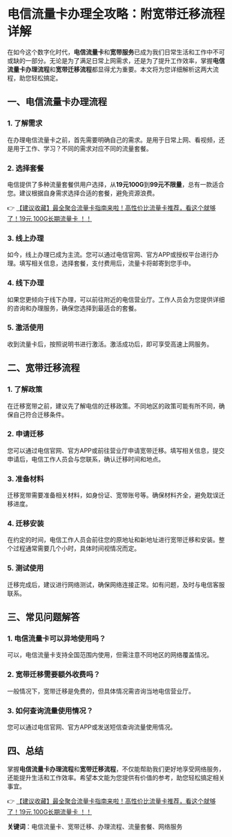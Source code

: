 # 电信流量卡办理全攻略：附宽带迁移流程详解

在如今这个数字化时代，**电信流量卡**和**宽带服务**已成为我们日常生活和工作中不可或缺的一部分。无论是为了满足日常上网需求，还是为了提升工作效率，掌握**电信流量卡办理流程**和**宽带迁移流程**都显得尤为重要。本文将为您详细解析这两大流程，助您轻松搞定。

## 一、电信流量卡办理流程

### 1. 了解需求
在办理电信流量卡之前，首先需要明确自己的需求。是用于日常上网、看视频，还是用于工作、学习？不同的需求对应不同的流量套餐。

### 2. 选择套餐
电信提供了多种流量套餐供用户选择，从**19元100G**到**99元不限量**，总有一款适合您。建议根据自身需求选择合适的套餐，避免资源浪费。

👉 [【建议收藏】最全聚合流量卡指南来啦！高性价比流量卡推荐，看这个就够了！19元 100G长期流量卡 ！！](https://bit.ly/Liuliangka)

### 3. 线上办理
如今，线上办理已成为主流。您可以通过电信官网、官方APP或授权平台进行办理。填写相关信息，选择套餐，支付费用后，流量卡将邮寄到您手中。

### 4. 线下办理
如果您更倾向于线下办理，可以前往附近的电信营业厅。工作人员会为您提供详细的咨询和办理服务，确保您选择到最适合的套餐。

### 5. 激活使用
收到流量卡后，按照说明书进行激活。激活成功后，即可享受高速上网服务。

## 二、宽带迁移流程

### 1. 了解政策
在迁移宽带之前，建议先了解电信的迁移政策。不同地区的政策可能有所不同，确保自己符合迁移条件。

### 2. 申请迁移
您可以通过电信官网、官方APP或前往营业厅申请宽带迁移。填写相关信息，提交申请后，电信工作人员会与您联系，确认迁移时间和地点。

### 3. 准备材料
迁移宽带需要准备相关材料，如身份证、宽带账号等。确保材料齐全，避免耽误迁移进度。

### 4. 迁移安装
在约定的时间，电信工作人员会前往您的原地址和新地址进行宽带迁移和安装。整个过程通常需要几个小时，具体时间视情况而定。

### 5. 测试使用
迁移完成后，建议进行网络测试，确保网络连接正常。如有问题，及时与电信客服联系。

## 三、常见问题解答

### 1. 电信流量卡可以异地使用吗？
可以，电信流量卡支持全国范围内使用，但需注意不同地区的网络覆盖情况。

### 2. 宽带迁移需要额外收费吗？
一般情况下，宽带迁移是免费的，但具体情况需咨询当地电信营业厅。

### 3. 如何查询流量使用情况？
您可以通过电信官网、官方APP或发送短信查询流量使用情况。

## 四、总结

掌握**电信流量卡办理流程**和**宽带迁移流程**，不仅能帮助我们更好地享受网络服务，还能提升生活和工作效率。希望本文能为您提供有价值的参考，助您轻松搞定相关事宜。

👉 [【建议收藏】最全聚合流量卡指南来啦！高性价比流量卡推荐，看这个就够了！19元 100G长期流量卡 ！！](https://bit.ly/Liuliangka)

**关键词**：电信流量卡、宽带迁移、办理流程、流量套餐、网络服务